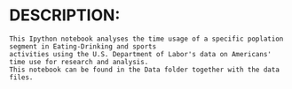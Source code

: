 # DESCRIPTION:
 	This Ipython notebook analyses the time usage of a specific poplation segment in Eating-Drinking and sports 
	activities using the U.S. Department of Labor's data on Americans' time use for research and analysis.
	This notebook can be found in the Data folder together with the data files.
